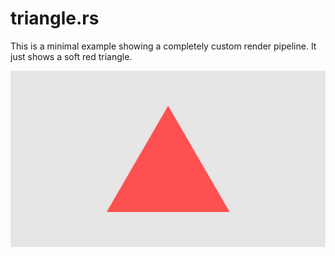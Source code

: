 # triangle.rs

This is a minimal example showing a completely custom render pipeline. It just shows a soft red triangle.

![triangle.rs](img/triangle.png)
